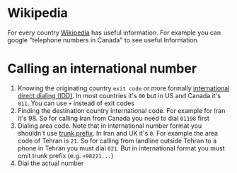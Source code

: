 # Wikipedia

For every country [Wikipedia](https://en.wikipedia.org/) has useful information. For example you can google "telephone numbers in Canada" to see useful Information.

# Calling an international number

1. Knowing the originating country `exit code` or more formally [international direct dialing (IDD)](https://en.wikipedia.org/wiki/List_of_international_call_prefixes). In most countries it's `00` but in US and Canada it's `011`. You can use `+` instead of exit codes
2. Finding the destination country international code. For example for Iran it's 98. So for calling Iran from Canada you need to dial `01198` first
3. Dialing area code. Note that in international number format you shouldn't use [trunk prefix](https://en.wikipedia.org/wiki/Trunk_prefix). In Iran and UK it's `0`. For example the area code of Tehran is `21`. So for calling from landline outside Tehran to a phone in Tehran you must dial `021`. But in international format you must omit trunk prefix (e.g. `+98221...`) 
4. Dial the actual number
